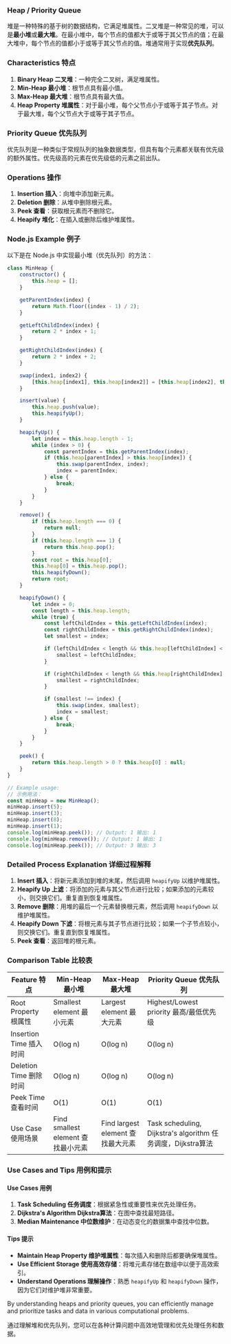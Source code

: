 ### Heap / Priority Queue

堆是一种特殊的基于树的数据结构，它满足堆属性。二叉堆是一种常见的堆，可以是**最小堆**或**最大堆**。在最小堆中，每个节点的值都大于或等于其父节点的值；在最大堆中，每个节点的值都小于或等于其父节点的值。堆通常用于实现**优先队列**。

### Characteristics 特点

1. **Binary Heap 二叉堆**：一种完全二叉树，满足堆属性。
2. **Min-Heap 最小堆**：根节点具有最小值。
3. **Max-Heap 最大堆**：根节点具有最大值。
4. **Heap Property 堆属性**：对于最小堆，每个父节点小于或等于其子节点。对于最大堆，每个父节点大于或等于其子节点。

### Priority Queue 优先队列

优先队列是一种类似于常规队列的抽象数据类型，但具有每个元素都关联有优先级的额外属性。优先级高的元素在优先级低的元素之前出队。

### Operations 操作

1. **Insertion 插入**：向堆中添加新元素。
2. **Deletion 删除**：从堆中删除根元素。
3. **Peek 查看**：获取根元素而不删除它。
4. **Heapify 堆化**：在插入或删除后维护堆属性。

### Node.js Example 例子

以下是在 Node.js 中实现最小堆（优先队列）的方法：

```javascript
class MinHeap {
    constructor() {
        this.heap = [];
    }

    getParentIndex(index) {
        return Math.floor((index - 1) / 2);
    }

    getLeftChildIndex(index) {
        return 2 * index + 1;
    }

    getRightChildIndex(index) {
        return 2 * index + 2;
    }

    swap(index1, index2) {
        [this.heap[index1], this.heap[index2]] = [this.heap[index2], this.heap[index1]];
    }

    insert(value) {
        this.heap.push(value);
        this.heapifyUp();
    }

    heapifyUp() {
        let index = this.heap.length - 1;
        while (index > 0) {
            const parentIndex = this.getParentIndex(index);
            if (this.heap[parentIndex] > this.heap[index]) {
                this.swap(parentIndex, index);
                index = parentIndex;
            } else {
                break;
            }
        }
    }

    remove() {
        if (this.heap.length === 0) {
            return null;
        }
        if (this.heap.length === 1) {
            return this.heap.pop();
        }
        const root = this.heap[0];
        this.heap[0] = this.heap.pop();
        this.heapifyDown();
        return root;
    }

    heapifyDown() {
        let index = 0;
        const length = this.heap.length;
        while (true) {
            const leftChildIndex = this.getLeftChildIndex(index);
            const rightChildIndex = this.getRightChildIndex(index);
            let smallest = index;

            if (leftChildIndex < length && this.heap[leftChildIndex] < this.heap[smallest]) {
                smallest = leftChildIndex;
            }

            if (rightChildIndex < length && this.heap[rightChildIndex] < this.heap[smallest]) {
                smallest = rightChildIndex;
            }

            if (smallest !== index) {
                this.swap(index, smallest);
                index = smallest;
            } else {
                break;
            }
        }
    }

    peek() {
        return this.heap.length > 0 ? this.heap[0] : null;
    }
}

// Example usage:
// 示例用法：
const minHeap = new MinHeap();
minHeap.insert(5);
minHeap.insert(3);
minHeap.insert(8);
minHeap.insert(1);
console.log(minHeap.peek()); // Output: 1 输出: 1
console.log(minHeap.remove()); // Output: 1 输出: 1
console.log(minHeap.peek()); // Output: 3 输出: 3
```

### Detailed Process Explanation 详细过程解释

1. **Insert 插入**：将新元素添加到堆的末尾，然后调用 `heapifyUp` 以维护堆属性。
2. **Heapify Up 上滤**：将添加的元素与其父节点进行比较；如果添加的元素较小，则交换它们。重复直到恢复堆属性。
3. **Remove 删除**：用堆的最后一个元素替换根元素，然后调用 `heapifyDown` 以维护堆属性。
4. **Heapify Down 下滤**：将根元素与其子节点进行比较；如果一个子节点较小，则交换它们。重复直到恢复堆属性。
5. **Peek 查看**：返回堆的根元素。

### Comparison Table 比较表

| Feature 特点 | Min-Heap 最小堆 | Max-Heap 最大堆 | Priority Queue 优先队列 |
| --- | --- | --- | --- |
| Root Property 根属性 | Smallest element 最小元素 | Largest element 最大元素 | Highest/Lowest priority 最高/最低优先级 |
| Insertion Time 插入时间 | O(log n) | O(log n) | O(log n) |
| Deletion Time 删除时间 | O(log n) | O(log n) | O(log n) |
| Peek Time 查看时间 | O(1) | O(1) | O(1) |
| Use Case 使用场景 | Find smallest element 查找最小元素 | Find largest element 查找最大元素 | Task scheduling, Dijkstra's algorithm 任务调度，Dijkstra算法 |

### Use Cases and Tips 用例和提示

#### Use Cases 用例

1. **Task Scheduling 任务调度**：根据紧急性或重要性来优先处理任务。
2. **Dijkstra's Algorithm Dijkstra算法**：在图中查找最短路径。
3. **Median Maintenance 中位数维护**：在动态变化的数据集中查找中位数。

#### Tips 提示

- **Maintain Heap Property 维护堆属性**：每次插入和删除后都要确保堆属性。
- **Use Efficient Storage 使用高效存储**：将堆元素存储在数组中以便于高效索引。
- **Understand Operations 理解操作**：熟悉 `heapifyUp` 和 `heapifyDown` 操作，因为它们对维护堆非常重要。

By understanding heaps and priority queues, you can efficiently manage and prioritize tasks and data in various computational problems.

通过理解堆和优先队列，您可以在各种计算问题中高效地管理和优先处理任务和数据。
